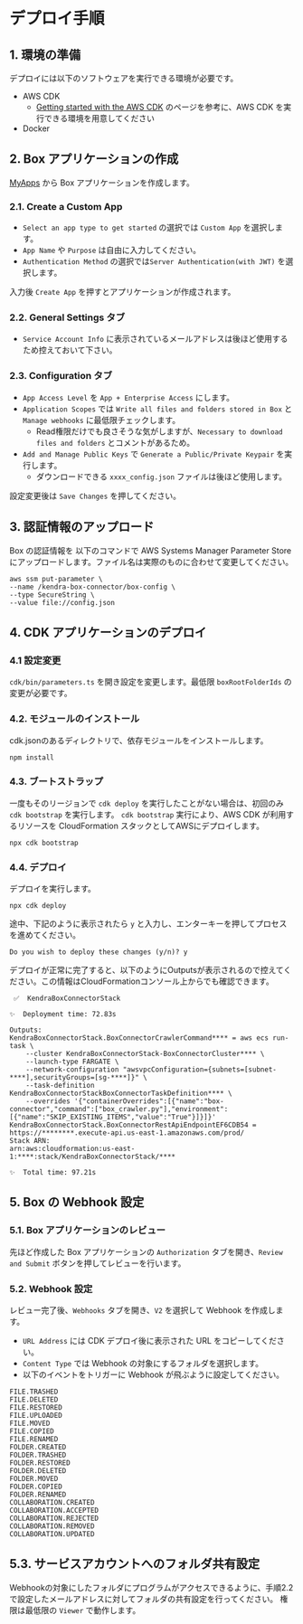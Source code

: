 # デプロイ手順

## 1. 環境の準備
デプロイには以下のソフトウェアを実行できる環境が必要です。

- AWS CDK
    - [Getting started with the AWS CDK](https://docs.aws.amazon.com/cdk/v2/guide/getting_started.html) のページを参考に、AWS CDK を実行できる環境を用意してください
- Docker

## 2. Box アプリケーションの作成
[MyApps](https://app.box.com/developers/console) から Box アプリケーションを作成します。

### 2.1. Create a Custom App
- `Select an app type to get started` の選択では `Custom App` を選択します。
- `App Name` や `Purpose` は自由に入力してください。
- `Authentication Method` の選択では`Server Authentication(with JWT)` を選択します。

入力後 `Create App` を押すとアプリケーションが作成されます。

### 2.2. General Settings タブ
- `Service Account Info` に表示されているメールアドレスは後ほど使用するため控えておいて下さい。

### 2.3. Configuration タブ
- `App Access Level` を `App + Enterprise Access` にします。
- `Application Scopes` では `Write all files and folders stored in Box` と `Manage webhooks` に最低限チェックします。
    - Read権限だけでも良さそうな気がしますが、`Necessary to download files and folders` とコメントがあるため。
- `Add and Manage Public Keys` で `Generate a Public/Private Keypair` を実行します。
    - ダウンロードできる `xxxx_config.json` ファイルは後ほど使用します。

設定変更後は `Save Changes` を押してください。


## 3. 認証情報のアップロード
Box の認証情報を 以下のコマンドで AWS Systems Manager Parameter Store にアップロードします。ファイル名は実際のものに合わせて変更してください。
```
aws ssm put-parameter \
--name /kendra-box-connector/box-config \
--type SecureString \
--value file://config.json
```

## 4. CDK アプリケーションのデプロイ
### 4.1 設定変更
`cdk/bin/parameters.ts` を開き設定を変更します。最低限 `boxRootFolderIds` の変更が必要です。

### 4.2. モジュールのインストール
cdk.jsonのあるディレクトリで、依存モジュールをインストールします。

```
npm install
```

### 4.3. ブートストラップ
一度もそのリージョンで `cdk deploy` を実行したことがない場合は、初回のみ `cdk bootstrap` を実行します。
`cdk bootstrap` 実行により、AWS CDK が利用するリソースを CloudFormation スタックとしてAWSにデプロイします。

```
npx cdk bootstrap
```

### 4.4. デプロイ
デプロイを実行します。
```
npx cdk deploy
```

途中、下記のように表示されたら `y` と入力し、エンターキーを押してプロセスを進めてください。
```
Do you wish to deploy these changes (y/n)? y
```

デプロイが正常に完了すると、以下のようにOutputsが表示されるので控えてください。この情報はCloudFormationコンソール上からでも確認できます。
```
 ✅  KendraBoxConnectorStack

✨  Deployment time: 72.83s

Outputs:
KendraBoxConnectorStack.BoxConnectorCrawlerCommand**** = aws ecs run-task \
    --cluster KendraBoxConnectorStack-BoxConnectorCluster**** \
    --launch-type FARGATE \
    --network-configuration "awsvpcConfiguration={subnets=[subnet-****],securityGroups=[sg-****]}" \
    --task-definition KendraBoxConnectorStackBoxConnectorTaskDefinition**** \
    --overrides '{"containerOverrides":[{"name":"box-connector","command":["box_crawler.py"],"environment":[{"name":"SKIP_EXISTING_ITEMS","value":"True"}]}]}'
KendraBoxConnectorStack.BoxConnectorRestApiEndpointEF6CDB54 = https://********.execute-api.us-east-1.amazonaws.com/prod/
Stack ARN:
arn:aws:cloudformation:us-east-1:****:stack/KendraBoxConnectorStack/****

✨  Total time: 97.21s
```

## 5. Box の Webhook 設定

### 5.1. Box アプリケーションのレビュー
先ほど作成した Box アプリケーションの `Authorization` タブを開き、`Review and Submit` ボタンを押してレビューを行います。

### 5.2. Webhook 設定
レビュー完了後、`Webhooks` タブを開き、`V2` を選択して Webhook を作成します。
- `URL Address` には CDK デプロイ後に表示された URL をコピーしてください。
- `Content Type` では Webhook の対象にするフォルダを選択します。
- 以下のイベントをトリガーに Webhook が飛ぶように設定してください。
```
FILE.TRASHED
FILE.DELETED
FILE.RESTORED
FILE.UPLOADED
FILE.MOVED
FILE.COPIED
FILE.RENAMED
FOLDER.CREATED
FOLDER.TRASHED
FOLDER.RESTORED
FOLDER.DELETED
FOLDER.MOVED
FOLDER.COPIED
FOLDER.RENAMED
COLLABORATION.CREATED
COLLABORATION.ACCEPTED
COLLABORATION.REJECTED
COLLABORATION.REMOVED
COLLABORATION.UPDATED
```

## 5.3. サービスアカウントへのフォルダ共有設定
Webhookの対象にしたフォルダにプログラムがアクセスできるように、手順2.2で設定したメールアドレスに対してフォルダの共有設定を行ってください。
権限は最低限の `Viewer` で動作します。
